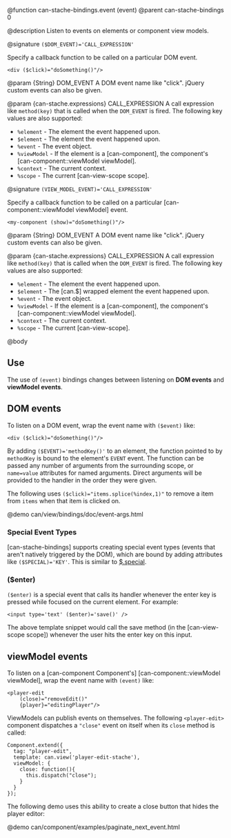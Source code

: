 @function can-stache-bindings.event \(event\)
@parent can-stache-bindings 0

@description Listen to events on elements or component view models.

@signature `($DOM_EVENT)='CALL_EXPRESSION'`

Specify a callback function to be called on a particular DOM event.

```
<div ($click)="doSomething()"/>
```

@param {String} DOM_EVENT A DOM event name like "click". jQuery custom events can also
be given. 

@param {can-stache.expressions} CALL_EXPRESSION A call expression like `method(key)` that is called when the `DOM_EVENT` 
is fired. The following key values are also supported:

 - `%element` - The element the event happened upon.
 - `$element` - The element the event happened upon.
 - `%event` - The event object.
 - `%viewModel` - If the element is a [can-component], the component's [can-component::viewModel viewModel].
 - `%context` - The current context.
 - `%scope` - The current [can-view-scope scope].

@signature `(VIEW_MODEL_EVENT)='CALL_EXPRESSION'`

Specify a callback function to be called on a particular [can-component::viewModel viewModel] event.

```
<my-component (show)="doSomething()"/>
```

@param {String} DOM_EVENT A DOM event name like "click". jQuery custom events can also
be given. 

@param {can-stache.expressions} CALL_EXPRESSION A call expression like `method(key)` that is called when the `DOM_EVENT` 
is fired. The following key values are also supported:

 - `%element` - The element the event happened upon.
 - `$element` - The [can.$] wrapped element the event happened upon.
 - `%event` - The event object.
 - `%viewModel` - If the element is a [can-component], the component's [can-component::viewModel viewModel].
 - `%context` - The current context.
 - `%scope` - The current [can-view-scope].


@body

## Use

The use of `(event)` bindings changes between listening on __DOM events__ and __viewModel events__.

## DOM events

To listen on a DOM event, wrap the event name with `($event)` like:

```
<div ($click)="doSomething()"/>
```

By adding `($EVENT)='methodKey()'` to an element, the function pointed to
by `methodKey` is bound to the element's `EVENT` event. The function can be
passed any number of arguments from the surrounding scope, or `name=value`
attributes for named arguments. Direct arguments will be provided to the
handler in the order they were given.

The following uses `($click)="items.splice(%index,1)"` to remove a
item from `items` when that item is clicked on.

@demo can/view/bindings/doc/event-args.html

### Special Event Types

[can-stache-bindings] supports creating special event types 
(events that aren't natively triggered by the DOM), which are 
bound by adding attributes like `($SPECIAL)='KEY'`. This is 
similar to [$.special](http://benalman.com/news/2010/03/jquery-special-events/).

### ($enter)

`($enter)` is a special event that calls its handler whenever the enter 
key is pressed while focused on the current element. For example: 

	<input type='text' ($enter)='save()' />

The above template snippet would call the save method 
(in the [can-view-scope scope]) whenever 
the user hits the enter key on this input.

## viewModel events

To listen on a [can-component Component's] [can-component::viewModel viewModel], wrap the event name with `(event)` like:

```
<player-edit 
  	(close)="removeEdit()" 
  	{player}="editingPlayer"/>
```

ViewModels can publish events on themselves. The following `<player-edit>` component
 dispatches a `"close"` event on itself when its `close` method is called:

```
Component.extend({
  tag: "player-edit",
  template: can.view('player-edit-stache'),
  viewModel: {
    close: function(){
      this.dispatch("close");
    }
  }
});
```

The following demo uses this ability to create a close button that 
hides the player editor:

@demo can/component/examples/paginate_next_event.html
